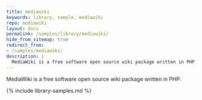 ```yaml
---
title: mediawiki
keywords: library, sample, mediawiki
repo: mediawiki
layout: docs
permalink: /samples/library/mediawiki/
hide_from_sitemap: true
redirect_from:
- /samples/mediawiki/
description: |
  MediaWiki is a free software open source wiki package written in PHP.
---
```


MediaWiki is a free software open source wiki package written in PHP.


{% include library-samples.md %}

